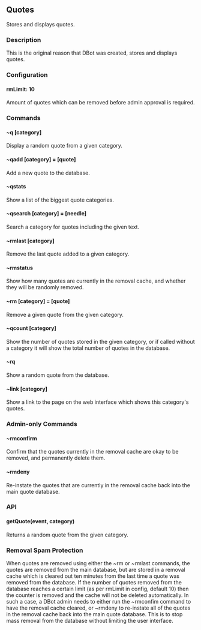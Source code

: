 ## Quotes

Stores and displays quotes.

### Description

This is the original reason that DBot was created, stores and displays quotes.

### Configuration

#### rmLimit: 10
Amount of quotes which can be removed before admin approval is required.

### Commands

#### ~q [category]
Display a random quote from a given category.

#### ~qadd [category] = [quote]
Add a new quote to the database.

#### ~qstats
Show a list of the biggest quote categories.

#### ~qsearch [category] = [needle]
Search a category for quotes including the given text.

#### ~rmlast [category]
Remove the last quote added to a given category.

#### ~rmstatus
Show how many quotes are currently in the removal cache, and whether they will
be randomly removed.

#### ~rm [category] = [quote]
Remove a given quote from the given category.

#### ~qcount [category]
Show the number of quotes stored in the given category, or if called without a
category it will show the total number of quotes in the database.

#### ~rq
Show a random quote from the database.

#### ~link [category]
Show a link to the page on the web interface which shows this category's quotes.

### Admin-only Commands

#### ~rmconfirm
Confirm that the quotes currently in the removal cache are okay to be removed,
and permanently delete them.

#### ~rmdeny
Re-instate the quotes that are currently in the removal cache back into the main
quote database.

### API

#### getQuote(event, category)
Returns a random quote from the given category.

### Removal Spam Protection

When quotes are removed using either the ~rm or ~rmlast commands, the quotes are
removed from the main database, but are stored in a removal cache which is cleared 
out ten minutes from the last time a quote was removed from the database. If the 
number of quotes removed from the database reaches a certain limit (as per rmLimit 
in config, default 10) then the counter is removed and the cache will not be deleted 
automatically. In such a case, a DBot admin needs to either run the ~rmconfim command
to have the removal cache cleared, or ~rmdeny to re-instate all of the quotes in
the removal cache back into the main quote database. This is to stop mass
removal from the database without limiting the user interface.
